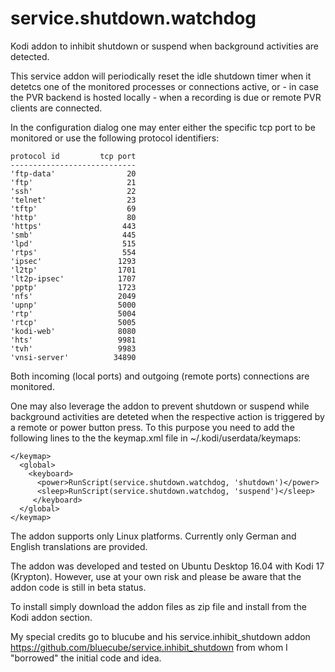 # service.shutdown.watchdog

Kodi addon to inhibit shutdown or suspend when background activities are detected.

This service addon will periodically reset the idle shutdown timer when it detetcs 
one of the monitored processes or connections active, or - in case the PVR backend 
is hosted locally - when a recording is due or remote PVR clients are connected.

In the configuration dialog one may enter either the specific tcp port to be monitored or use 
the following protocol identifiers:
```
protocol id         tcp port
----------------------------
'ftp-data'                20 
'ftp'                     21 
'ssh'                     22 
'telnet'                  23 
'tftp'                    69
'http'                    80 
'https'                  443
'smb'                    445 
'lpd'                    515 
'rtps'                   554 
'ipsec'                 1293
'l2tp'                  1701 
'lt2p-ipsec'            1707 
'pptp'                  1723
'nfs'                   2049 
'upnp'                  5000
'rtp'                   5004 
'rtcp'                  5005
'kodi-web'              8080 
'hts'                   9981 
'tvh'                   9983 
'vnsi-server'          34890
```

Both incoming (local ports) and outgoing (remote ports) connections are monitored.

One may also leverage the addon to prevent shutdown or suspend while background
activities are deteted when the respective action is triggered by a remote 
or power button press. To this purpose you need to add the following lines to
the the keymap.xml file in ~/.kodi/userdata/keymaps:
```
</keymap>
  <global>
    <keyboard>
      <power>RunScript(service.shutdown.watchdog, 'shutdown')</power>
      <sleep>RunScript(service.shutdown.watchdog, 'suspend')</sleep>
     </keyboard>
  </global>
</keymap>
```
The addon supports only Linux platforms. Currently only German and English 
translations are provided.

The addon was developed and tested on Ubuntu Desktop 16.04 with Kodi 17 
(Krypton). However, use at your own risk and please be aware that the 
addon code is still in beta status.

To install simply download the addon files as zip file and install from
the Kodi addon section.

My special credits go to blucube and his service.inhibit_shutdown addon
https://github.com/bluecube/service.inhibit_shutdown from whom I "borrowed"
the initial code and idea.
